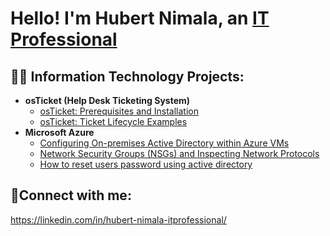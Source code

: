 <h1>Hello! I'm Hubert Nimala, an <a href="https://linkedin.com/in/hubert-nimala-itprofessional/">IT Professional </a></h1>

<h2>👨‍💻 Information Technology Projects:</h2>

- <b>osTicket (Help Desk Ticketing System)</b>
  - [osTicket: Prerequisites and Installation](https://github.com/hnimala6/osticket-prereqs)
  - [osTicket: Ticket Lifecycle Examples](https://github.com/hnimala6/ticket-lifecycle)
- <b>Microsoft Azure</b>
  - [Configuring On-premises Active Directory within Azure VMs](https://github.com/hnimala6/configure-ad)
  - [Network Security Groups (NSGs) and Inspecting Network Protocols](https://github.com/hnimala6/azure-network-protocols)
  - [How to reset users password using active directory](https://github.com/hnimala6/)
<h2>🤳Connect with me:</h2>

https://linkedin.com/in/hubert-nimala-itprofessional/

